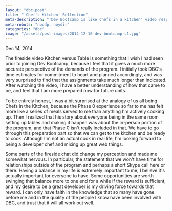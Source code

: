 ```yaml
---
layout: "dbc-post"
title: "'Chef's Kitchen' Reflection"
meta-description: "'Dev Bootcamp is like chefs in a kitchen' video response and thoughts on beginning the program."
meta-robots: "noodp, noydir"
categories: "dbc"
image: "/assets/post-images/2014-12-16-dev-bootcamp-c1.jpg"
---
```

<!-- <h4>Phase 0 Unit 1 Week 1 | Cultural Blog #1</h4>
<span class="meta">Dec 14, 2014</span>
<a href="http://jannypie.github.io/blog/c1-chefs-kitchen.html" title="Read more">Read this blog post</a> -->
<!-- <a href="http://jannypie.github.io/blog/##.html" title="Read more"><h5>READ MORE</h5></a> -->
<span class="meta">Dec 14, 2014</span>

<section>
    <p>The fireside video Kitchen versus Table is something that I wish I had seen prior to joining Dev Bootcamp, because I feel that it gives a much more accurate perspective of the demands of the program. I initially took DBC's time estimates for commitment to heart and planned accordingly, and was very surprised to find that the assignments take much longer than indicated. After watching the video, I have a better understanding of how that came to be, and feel that I am more prepared now for future units.</p>
    <p>To be entirely honest, I was a bit surprised at the analogy of us all being Chefs in the Kitchen, because the Phase 0 experience so far to me has felt more like a series of meals served to me than anything I'm actively cooking up. Then I realized that his story about everyone being in the same room setting up tables and making it happen was about the in-person portion of the program, and that Phase 0 isn't really included in that. We have to go through this preparation part so that we can get to the kitchen and be ready to cook. Although I'm not an actual cook in real life, I'm looking forward to being a developer chef and mixing up great web things.</p>
    <p>Some parts of the fireside chat did change my perception and made me somewhat nervous. In particular, the statement that we won't have time for relationships outside of the program and perhaps a short Skype call here or there. Having a balance in my life is extremely important to me; I believe it's actually important for everyone to have. Some opportunities are worth swinging that balance more to one end for a while if the reward is sufficient, and my desire to be a great developer is my driving force towards that reward. I can only have faith in the knowledge that so many have gone before me and in the quality of the people I know have been involved with DBC, and trust that it will all work out well.</p>
</section>

